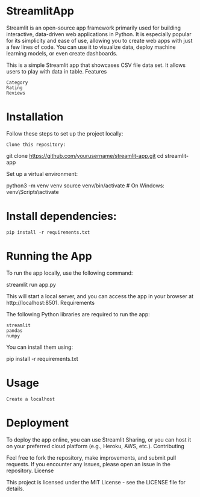 # StreamlitApp
Streamlit is an open-source app framework primarily used for building interactive, data-driven web applications in Python. It is especially popular for its simplicity and ease of use, allowing you to create web apps with just a few lines of code. You can use it to visualize data, deploy machine learning models, or even create dashboards.

This is a simple Streamlit app that showcases CSV file data set. It allows users to play with data in table.
Features

    Category
    Rating
    Reviews

# Installation

Follow these steps to set up the project locally:

    Clone this repository:

git clone https://github.com/yourusername/streamlit-app.git
cd streamlit-app

Set up a virtual environment:

python3 -m venv venv
source venv/bin/activate  # On Windows: venv\Scripts\activate

# Install dependencies:

    pip install -r requirements.txt

# Running the App

To run the app locally, use the following command:

streamlit run app.py

This will start a local server, and you can access the app in your browser at http://localhost:8501.
Requirements

The following Python libraries are required to run the app:

    streamlit
    pandas
    numpy

You can install them using:

pip install -r requirements.txt

# Usage

    Create a localhost

# Deployment

To deploy the app online, you can use Streamlit Sharing, or you can host it on your preferred cloud platform (e.g., Heroku, AWS, etc.).
Contributing

Feel free to fork the repository, make improvements, and submit pull requests. If you encounter any issues, please open an issue in the repository.
License

This project is licensed under the MIT License - see the LICENSE file for details.
